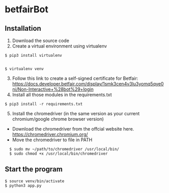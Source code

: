 # betfairBot

## Installation
1. Download the source code
2. Create a virtual environment using virtualenv 
```
$ pip3 install virtualenv


$ virtualenv venv
```
3. Follow this link to create a self-signed certificate for Betfair: https://docs.developer.betfair.com/display/1smk3cen4v3lu3yomq5qye0ni/Non-Interactive+%28bot%29+login 
4. Install all those modules in the requirements.txt
```
$ pip3 install -r requirements.txt
```
5. Install the chromedriver (in the same version as your current chromium/google chrome browser version)
- Download the chromedriver from the offcial website here. https://chromedriver.chromium.org/
- Move the chromedriver to file in PATH
```
  $ sudo mv ~/path/to/chromedriver /usr/local/bin/
  $ sudo chmod +x /usr/local/bin/chromedriver
```

## Start the program
```
$ source venv/bin/activate
$ python3 app.py
```
